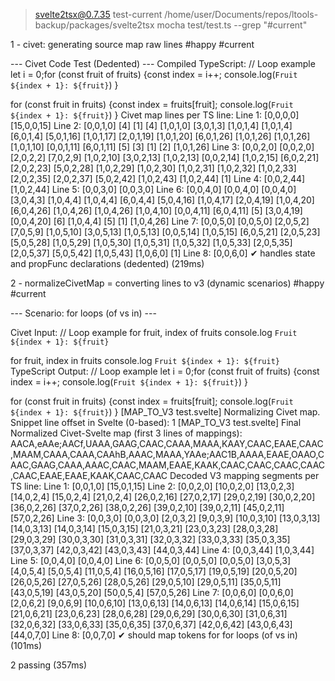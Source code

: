 
> svelte2tsx@0.7.35 test-current /home/user/Documents/repos/ltools-backup/packages/svelte2tsx
> mocha test/test.ts --grep "#current"



  1 - civet: generating source map raw lines #happy #current

--- Civet Code Test (Dedented) ---
Compiled TypeScript:
 // Loop example
let i = 0;for (const fruit of fruits) {const index = i++;
  console.log(`Fruit ${index + 1}: ${fruit}`)
}

for (const fruit in fruits) {const index = fruits[fruit];
  console.log(`Fruit ${index + 1}: ${fruit}`)
}
Civet map lines per TS line:
Line 1: [0,0,0,0] [15,0,0,15]
Line 2: [0,0,1,0] [4] [1] [4] [1,0,1,0] [3,0,1,3] [1,0,1,4] [1,0,1,4] [6,0,1,4] [5,0,1,16] [1,0,1,17] [2,0,1,19] [1,0,1,20] [6,0,1,26] [1,0,1,26] [1,0,1,26] [1,0,1,10] [0,0,1,11] [6,0,1,11] [5] [3] [1] [2] [1,0,1,26]
Line 3: [0,0,2,0] [0,0,2,0] [2,0,2,2] [7,0,2,9] [1,0,2,10] [3,0,2,13] [1,0,2,13] [0,0,2,14] [1,0,2,15] [6,0,2,21] [2,0,2,23] [5,0,2,28] [1,0,2,29] [1,0,2,30] [1,0,2,31] [1,0,2,32] [1,0,2,33] [2,0,2,35] [2,0,2,37] [5,0,2,42] [1,0,2,43] [1,0,2,44] [1]
Line 4: [0,0,2,44] [1,0,2,44]
Line 5: [0,0,3,0] [0,0,3,0]
Line 6: [0,0,4,0] [0,0,4,0] [0,0,4,0] [3,0,4,3] [1,0,4,4] [1,0,4,4] [6,0,4,4] [5,0,4,16] [1,0,4,17] [2,0,4,19] [1,0,4,20] [6,0,4,26] [1,0,4,26] [1,0,4,26] [1,0,4,10] [0,0,4,11] [6,0,4,11] [5] [3,0,4,19] [0,0,4,20] [6] [1,0,4,4] [5] [1] [1,0,4,26]
Line 7: [0,0,5,0] [0,0,5,0] [2,0,5,2] [7,0,5,9] [1,0,5,10] [3,0,5,13] [1,0,5,13] [0,0,5,14] [1,0,5,15] [6,0,5,21] [2,0,5,23] [5,0,5,28] [1,0,5,29] [1,0,5,30] [1,0,5,31] [1,0,5,32] [1,0,5,33] [2,0,5,35] [2,0,5,37] [5,0,5,42] [1,0,5,43] [1,0,6,0] [1]
Line 8: [0,0,6,0]
    ✔ handles state and propFunc declarations (dedented) (219ms)

  2 - normalizeCivetMap = converting lines to v3 (dynamic scenarios) #happy #current

--- Scenario: for loops (of vs in) ---

Civet Input:
 // Loop example
for fruit, index of fruits
  console.log `Fruit ${index + 1}: ${fruit}`

for fruit, index in fruits
  console.log `Fruit ${index + 1}: ${fruit}`
TypeScript Output:
 // Loop example
let i = 0;for (const fruit of fruits) {const index = i++;
  console.log(`Fruit ${index + 1}: ${fruit}`)
}

for (const fruit in fruits) {const index = fruits[fruit];
  console.log(`Fruit ${index + 1}: ${fruit}`)
}
[MAP_TO_V3 test.svelte] Normalizing Civet map. Snippet line offset in Svelte (0-based): 1
[MAP_TO_V3 test.svelte] Final Normalized Civet-Svelte map (first 3 lines of mappings): AACA,eAAe;AACf,UAAA,GAAG,CAAC,CAAA,MAAA,KAAY,CAAC,EAAE,CAAC,MAAM,CAAA,CAAA,CAAhB,AAAC,MAAA,YAAe;AAC1B,AAAA,EAAE,OAAO,CAAC,GAAG,CAAA,AAAC,CAAC,MAAM,EAAE,KAAK,CAAC,CAAC,CAAC,CAAC,CAAC,EAAE,EAAE,KAAK,CAAC,CAAC
Decoded V3 mapping segments per TS line:
Line 1: [0,0,1,0] [15,0,1,15]
Line 2: [0,0,2,0] [10,0,2,0] [13,0,2,3] [14,0,2,4] [15,0,2,4] [21,0,2,4] [26,0,2,16] [27,0,2,17] [29,0,2,19] [30,0,2,20] [36,0,2,26] [37,0,2,26] [38,0,2,26] [39,0,2,10] [39,0,2,11] [45,0,2,11] [57,0,2,26]
Line 3: [0,0,3,0] [0,0,3,0] [2,0,3,2] [9,0,3,9] [10,0,3,10] [13,0,3,13] [14,0,3,13] [14,0,3,14] [15,0,3,15] [21,0,3,21] [23,0,3,23] [28,0,3,28] [29,0,3,29] [30,0,3,30] [31,0,3,31] [32,0,3,32] [33,0,3,33] [35,0,3,35] [37,0,3,37] [42,0,3,42] [43,0,3,43] [44,0,3,44]
Line 4: [0,0,3,44] [1,0,3,44]
Line 5: [0,0,4,0] [0,0,4,0]
Line 6: [0,0,5,0] [0,0,5,0] [0,0,5,0] [3,0,5,3] [4,0,5,4] [5,0,5,4] [11,0,5,4] [16,0,5,16] [17,0,5,17] [19,0,5,19] [20,0,5,20] [26,0,5,26] [27,0,5,26] [28,0,5,26] [29,0,5,10] [29,0,5,11] [35,0,5,11] [43,0,5,19] [43,0,5,20] [50,0,5,4] [57,0,5,26]
Line 7: [0,0,6,0] [0,0,6,0] [2,0,6,2] [9,0,6,9] [10,0,6,10] [13,0,6,13] [14,0,6,13] [14,0,6,14] [15,0,6,15] [21,0,6,21] [23,0,6,23] [28,0,6,28] [29,0,6,29] [30,0,6,30] [31,0,6,31] [32,0,6,32] [33,0,6,33] [35,0,6,35] [37,0,6,37] [42,0,6,42] [43,0,6,43] [44,0,7,0]
Line 8: [0,0,7,0]
    ✔ should map tokens for for loops (of vs in) (101ms)


  2 passing (357ms)

